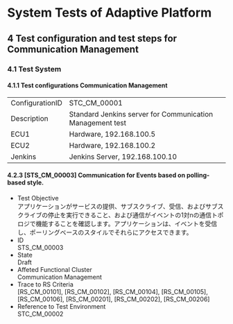 # System Tests of Adaptive Platform
## 4 Test configuration and test steps for Communication Management
### 4.1 Test System
#### 4.1.1 Test configurations Communication Management
|  |  |
| ---- | ---- |
|  ConfigurationID  |  STC_CM_00001  |
|  Description  |  Standard Jenkins server for Communication Management test  |
|  ECU1  |  Hardware, 192.168.100.5  |
|  ECU2  |  Hardware, 192.168.100.2  |
|  Jenkins  |  Jenkins Server, 192.168.100.10  |
#### 4.2.3 [STS_CM_00003] Communication for Events based on polling-based style.
* Test Objective  
アプリケーションがサービスの提供、サブスクライブ、受信、およびサブスクライブの停止を実行できること、および通信がイベントの1対nの通信トポロジで機能することを確認します。アプリケーションは、イベントを受信し、ポーリングベースのスタイルでそれらにアクセスできます。  
* ID  
STS_CM_00003  
* State  
Draft  
* Affeted Functional Cluster  
Communication Management  
* Trace to RS Criteria  
[RS_CM_00101], [RS_CM_00102], [RS_CM_00104], [RS_CM_00105],   [RS_CM_00106], [RS_CM_00201], [RS_CM_00202], [RS_CM_00206]  
* Reference to Test Environment  
STC_CM_00002  
